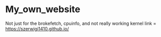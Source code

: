 # My_own_website
Not just for the brokefetch, cpuinfo, and not really working kernel
link = https://szerwigi1410.github.io/
